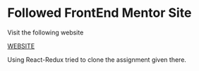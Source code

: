 # Followed FrontEnd Mentor Site

Visit the following website

[WEBSITE](https://www.frontendmentor.io/challenges/rest-countries-api-with-color-theme-switcher-5cacc469fec04111f7b848ca)

Using React-Redux tried to clone the assignment given there.

